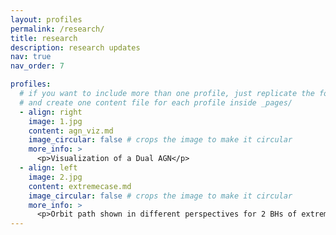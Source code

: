 ```yaml
---
layout: profiles
permalink: /research/
title: research
description: research updates
nav: true
nav_order: 7

profiles:
  # if you want to include more than one profile, just replicate the following block
  # and create one content file for each profile inside _pages/
  - align: right
    image: 1.jpg
    content: agn_viz.md
    image_circular: false # crops the image to make it circular
    more_info: >
      <p>Visualization of a Dual AGN</p>
  - align: left
    image: 2.jpg
    content: extremecase.md
    image_circular: false # crops the image to make it circular
    more_info: >
      <p>Orbit path shown in different perspectives for 2 BHs of extremely varying mass</p>
---
```

